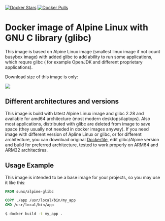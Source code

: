 [![Docker Stars](https://img.shields.io/docker/stars/sunx/alpine-glibc.svg?style=flat-square)](https://hub.docker.com/r/sunx/alpine-glibc/)
[![Docker Pulls](https://img.shields.io/docker/pulls/sunx/alpine-glibc.svg?style=flat-square)](https://hub.docker.com/r/sunx/alpine-glibc/)

Docker image of Alpine Linux with GNU C library (glibc)
========================================================

This image is based on Alpine Linux image (smallest linux image if not count busybox image) with added glibc to add ability to run some applications, which requre glibc ( for example OpenJDK and different proprietary applications).

Download size of this image is only:

[![](https://images.microbadger.com/badges/image/sunx/alpine-glibc.svg)](http://microbadger.com/images/sunx/alpine-glibc)


Different architectures and versions
-------------------------------------

This image is build with latest Alpine Linux image and glibc 2.28 and available for amd64 architecture (most modern desktops/laptops). Also most applications, distributed with glibc are deleted from image to save space (they usually not needed in docker images anyway). If you need image with different version of Apline Linux or glibc, or for different architecture, you can download original [Dockerfile](https://github.com/VGoshev/alpine-glibc/blob/master/Dockerfile), edit glibc/Alpine version and build for preferred architecture, tested to work properly on ARM64 and ARM32 architectires.

Usage Example
-------------

This image is intended to be a base image for your projects, so you may use it like this:

```Dockerfile
FROM sunx/alpine-glibc

COPY ./app /usr/local/bin/my_app
CMD /usr/local/bin/app
```

```sh
$ docker build -t my_app .
```

